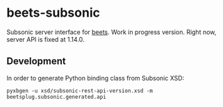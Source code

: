 beets-subsonic
==============

Subsonic server interface for [beets](http://beets.io/). 
Work in progress version.
Right now, server API is fixed at 1.14.0.

Development
-----------

In order to generate Python binding class from Subsonic XSD:
```
pyxbgen -u xsd/subsonic-rest-api-version.xsd -m beetsplug.subsonic.generated.api
```